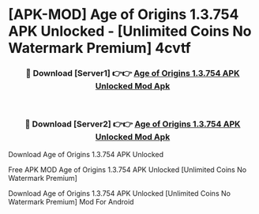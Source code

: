 # [APK-MOD] Age of Origins 1.3.754 APK Unlocked - [Unlimited Coins No Watermark Premium] 4cvtf



<div align="center">
<h3>🔴 Download [Server1] 👉👉 <a href="https://momento.my/?title=Age_of_Origins_1.3.754_APK_Unlocked">Age of Origins 1.3.754 APK Unlocked Mod Apk</a></h3><br>

<h3>🔴 Download [Server2] 👉👉 <a href="https://momento.my/?title=Age_of_Origins_1.3.754_APK_Unlocked">Age of Origins 1.3.754 APK Unlocked Mod Apk</a></h3>
</div>



Download Age of Origins 1.3.754 APK Unlocked 

Free APK MOD Age of Origins 1.3.754 APK Unlocked [Unlimited Coins No Watermark Premium]

Download Age of Origins 1.3.754 APK Unlocked [Unlimited Coins No Watermark Premium] Mod For Android
